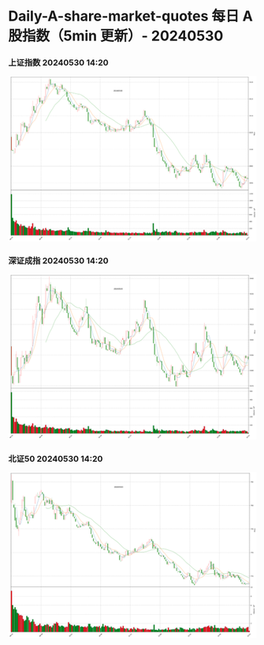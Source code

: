 
# Daily-A-share-market-quotes 每日 A 股指数（5min 更新）- 20240530

### 上证指数 20240530 14:20
![](./fig/2024/5/20240530-sh000001.png)

### 深证成指 20240530 14:20
![](./fig/2024/5/20240530-sz399001.png)

### 北证50 20240530 14:20
![](./fig/2024/5/20240530-bj899050.png)
